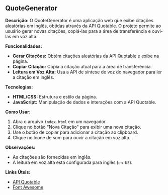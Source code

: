 ## QuoteGenerator

**Descrição:**
O QuoteGenerator é uma aplicação web que exibe citações aleatórias em inglês, obtidas através da API Quotable. O projeto permite ao usuário gerar novas citações, copiá-las para a área de transferência e ouvi-las em voz alta.

**Funcionalidades:**
- **Gerar Citações:** Obtém citações aleatórias da API Quotable e exibe na página.
- **Copiar Citação:** Copia a citação atual para a área de transferência.
- **Leitura em Voz Alta:** Usa a API de síntese de voz do navegador para ler a citação em inglês.

**Tecnologias:**
- **HTML/CSS:** Estrutura e estilo da página.
- **JavaScript:** Manipulação de dados e interações com a API Quotable.

**Como Usar:**
1. Abra o arquivo `index.html` em um navegador.
2. Clique no botão "Nova Citação" para exibir uma nova citação.
3. Use o botão de copiar para adicionar a citação ao clipboard.
4. Clique no ícone de som para ouvir a citação em voz alta.

**Observações:**
- As citações são fornecidas em inglês.
- A leitura em voz alta está configurada para inglês (`en-US`).

**Links Úteis:**
- [API Quotable](https://quotable.io/)
- [Font Awesome](https://fontawesome.com/)
